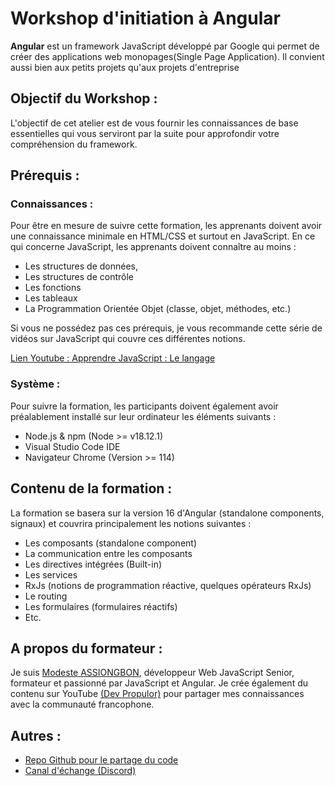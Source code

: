 # Workshop d'initiation à Angular

**Angular** est un framework JavaScript développé par Google qui permet de
créer des applications web monopages(Single Page Application). Il
convient aussi bien aux petits projets qu'aux projets d'entreprise

## Objectif du Workshop :

L'objectif de cet atelier est de vous fournir les connaissances de
base essentielles qui vous serviront par la suite pour approfondir
votre compréhension du framework.

## Prérequis :

### Connaissances :

Pour être en mesure de suivre cette formation, les apprenants doivent
avoir une connaissance minimale en HTML/CSS et surtout en JavaScript.
En ce qui concerne JavaScript, les apprenants doivent connaître au
moins :

- Les structures de données,
- Les structures de contrôle
- Les fonctions
- Les tableaux
- La Programmation Orientée Objet (classe, objet, méthodes, etc.)

Si vous ne possédez pas ces prérequis, je vous recommande cette série
de vidéos sur JavaScript qui couvre ces différentes notions.

[Lien Youtube : Apprendre JavaScript : Le langage](https://youtube.com/playlist?list=PLnBtvYS1AbOzgJQikLAB84DOXlrxO5g3x&si=SkCcM8vJUUAGQUmg)

### Système :

Pour suivre la formation, les participants doivent également avoir
préalablement installé sur leur ordinateur les éléments suivants :

- Node.js & npm (Node >= v18.12.1)
- Visual Studio Code IDE
- Navigateur Chrome (Version >= 114)

## Contenu de la formation :

La formation se basera sur la version 16 d'Angular (standalone
components, signaux) et couvrira principalement les notions suivantes
:

- Les composants (standalone component)
- La communication entre les composants
- Les directives intégrées (Built-in)
- Les services
- RxJs (notions de programmation réactive, quelques opérateurs RxJs)
- Le routing
- Les formulaires (formulaires réactifs)
- Etc.

## A propos du formateur :

Je suis [Modeste ASSIONGBON](https://twitter.com/rblmdst), développeur Web JavaScript Senior, formateur et passionné par JavaScript et Angular. Je crée également du contenu sur YouTube [(Dev Propulor)](https://youtube.com/@devpropulsor) pour partager mes connaissances avec la communauté francophone.

## Autres :

- [Repo Github pour le partage du code](https://github.com/rblmdst/angular-training-gdg-lome)
- [Canal d'échange (Discord)](https://discord.gg/SCyU9aatup)
